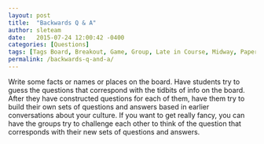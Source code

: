 ```yaml
---
layout: post
title:  "Backwards Q & A"
author: sleteam
date:   2015-07-24 12:00:42 -0400
categories: [Questions]
tags: [Tags Board, Breakout, Game, Group, Late in Course, Midway, Paper, Review]
permalink: /backwards-q-and-a/
---
```

Write some facts or names or places on the board. Have students try to guess the questions that correspond with the tidbits of info on the board. After they have constructed questions for each of them, have them try to build their own sets of questions and answers based in earlier conversations about your culture. If you want to get really fancy, you can have the groups try to challenge each other to think of the question that corresponds with their new sets of questions and answers.